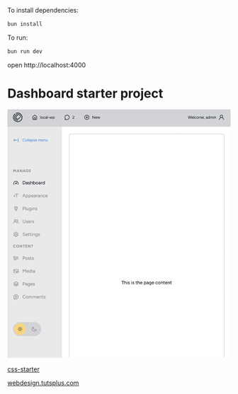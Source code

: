 To install dependencies:
```sh
bun install
```

To run:
```sh
bun run dev
```

open http://localhost:4000


# Dashboard starter project

![Screenshot](preview.png)

[css-starter](https://github.com/initialcapacity/css-starter)

[webdesign.tutsplus.com](https://webdesign.tutsplus.com/building-an-admin-dashboard-layout-with-css-and-a-touch-of-javascript--cms-33964t)
